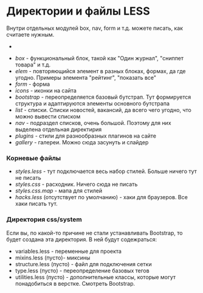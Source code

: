 Директории и файлы LESS
===============

Внутри отдельных модулей box, nav, form и т.д. можете писать, как считаете нужным.

-

* *box* - функциональный блок, такой как "Один журнал", "сниппет товара" и т.д.  
* *elem* - повторяющийся элемент в разных блоках, формах, да где угодно. Примеры элемента "рейтинг", "показать все"  
* *form* - форма  
* *icons* - иконки на сайта  
* *bootstrap* - переопределяется базовый бутстрап. Тут формируется структура и адаптируются элементы основного бутстрапа  
* *list* - списки. Списки новостей, вакансий, да всего чего угодно, что можно вывести списком  
* *nav* - подраздел списков, очень большой. Поэтому для них выделена отдельная директирия  
* *plugins* - стили для разнообразных плагинов на сайте
* *gallery* - галереи. Можно сюда засунуть и слайдер


### Корневые файлы
* *styles.less* - тут подключается весь набор стилей. Больше ничего тут не писать
* *styles.css* - расходник. Ничего сюда не писать
* *styles.css.map* - мапа для стилей
* *hacks.less* (отсутствует по умолчанию) - хаки для браузеров. Все хаки писать тут.

### Директория css/system

Если вы, по какой-то причине не стали устанавливать Bootstrap, то будет создана эта директория. В ней будут содежраться:

* variables.less - переменные для проекта
* mixins.less (пусто)- миксины
* structure.less (пусто) - файл для подключения сетки
* type.less (пусто) - переопределение базовых тегов
* utilities.less (пусто) - дополнительные классы, которые могут понадобиться в верстке. Смотреть Bootstrap.
